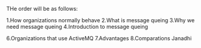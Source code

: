 THe order will be as follows:

1.How organizations normally behave
2.What is message queing
3.Why we need message queing
4.Introduction to message queing

6.Organizations that use ActiveMQ
7.Advantages
8.Comparations
 Janadhi